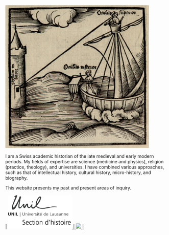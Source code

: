 <img src="https://raw.githubusercontent.com/CAhelvetiorum/Caleb-Abraham/gh-pages/images/tutfetterimg1.png" width="450">

I am a Swiss academic historian of the late medieval and early modern periods. My fields of expertise are science (medicine and physics), religion (practice, theology), and universities. I have combined various approaches, such as that of intellectual history, cultural history, micro-history, and biography.

This website presents my past and present areas of inquiry.

| <a href="https://www.unil.ch/hist/home.html"><img src="https://raw.githubusercontent.com/CAhelvetiorum/Caleb-Abraham/gh-pages/images/UNIL_hist.png" width="200"> | <a href="site"><img src="https://raw.githubusercontent.com/CAhelvetiorum/Caleb-Abraham/gh-pages/images/???.jpg" width="220"> |
